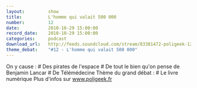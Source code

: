 ```yaml
---
layout:         show
title:          L'homme qui valait 500 000
number:         12
date:           2010-10-29 15:00:00
record_date:    2010-10-29 15:00:00
categories:     podcast
download_url:   http://feeds.soundcloud.com/stream/83381472-poligeek-12-lhomme-qui-valait-500-000.mp3
theme_debat:    "#12 - L'homme qui valait 500 000"
---
```



On y cause : # Des pirates de l'espace # De tout le bien qu'on pense de Benjamin Lancar # De Télémédecine Thème du grand débat : # Le livre numérique Plus d'infos sur www.poligeek.fr

